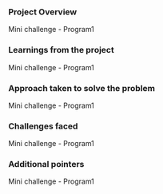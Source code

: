### Project Overview

 Mini challenge - Program1


### Learnings from the project

 Mini challenge - Program1


### Approach taken to solve the problem

 Mini challenge - Program1


### Challenges faced

 Mini challenge - Program1


### Additional pointers

 Mini challenge - Program1


